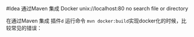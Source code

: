 #Idea 通过Maven 集成 Docker unix://localhost:80 no search file or directory

在通过Maven 集成 插件`d` 运行命令 `mvn docker:build`实现docker化的时候，比较常见的错误：
